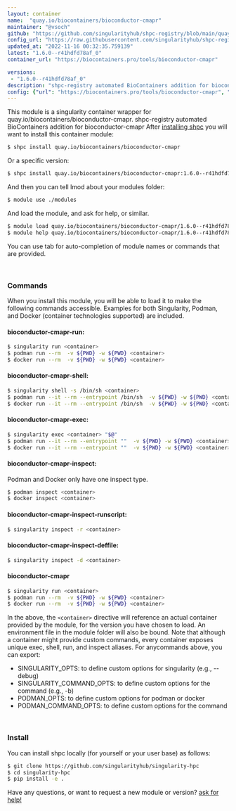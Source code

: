 ```yaml
---
layout: container
name:  "quay.io/biocontainers/bioconductor-cmapr"
maintainer: "@vsoch"
github: "https://github.com/singularityhub/shpc-registry/blob/main/quay.io/biocontainers/bioconductor-cmapr/container.yaml"
config_url: "https://raw.githubusercontent.com/singularityhub/shpc-registry/main/quay.io/biocontainers/bioconductor-cmapr/container.yaml"
updated_at: "2022-11-16 00:32:35.759139"
latest: "1.6.0--r41hdfd78af_0"
container_url: "https://biocontainers.pro/tools/bioconductor-cmapr"

versions:
 - "1.6.0--r41hdfd78af_0"
description: "shpc-registry automated BioContainers addition for bioconductor-cmapr"
config: {"url": "https://biocontainers.pro/tools/bioconductor-cmapr", "maintainer": "@vsoch", "description": "shpc-registry automated BioContainers addition for bioconductor-cmapr", "latest": {"1.6.0--r41hdfd78af_0": "sha256:f44542852009142292a7079767edf3f01bd965c733cbdb28ef8e648d4e3cdd59"}, "tags": {"1.6.0--r41hdfd78af_0": "sha256:f44542852009142292a7079767edf3f01bd965c733cbdb28ef8e648d4e3cdd59"}, "docker": "quay.io/biocontainers/bioconductor-cmapr"}
---
```


This module is a singularity container wrapper for quay.io/biocontainers/bioconductor-cmapr.
shpc-registry automated BioContainers addition for bioconductor-cmapr
After [installing shpc](#install) you will want to install this container module:


```bash
$ shpc install quay.io/biocontainers/bioconductor-cmapr
```

Or a specific version:

```bash
$ shpc install quay.io/biocontainers/bioconductor-cmapr:1.6.0--r41hdfd78af_0
```

And then you can tell lmod about your modules folder:

```bash
$ module use ./modules
```

And load the module, and ask for help, or similar.

```bash
$ module load quay.io/biocontainers/bioconductor-cmapr/1.6.0--r41hdfd78af_0
$ module help quay.io/biocontainers/bioconductor-cmapr/1.6.0--r41hdfd78af_0
```

You can use tab for auto-completion of module names or commands that are provided.

<br>

### Commands

When you install this module, you will be able to load it to make the following commands accessible.
Examples for both Singularity, Podman, and Docker (container technologies supported) are included.

#### bioconductor-cmapr-run:

```bash
$ singularity run <container>
$ podman run --rm  -v ${PWD} -w ${PWD} <container>
$ docker run --rm  -v ${PWD} -w ${PWD} <container>
```

#### bioconductor-cmapr-shell:

```bash
$ singularity shell -s /bin/sh <container>
$ podman run --it --rm --entrypoint /bin/sh  -v ${PWD} -w ${PWD} <container>
$ docker run --it --rm --entrypoint /bin/sh  -v ${PWD} -w ${PWD} <container>
```

#### bioconductor-cmapr-exec:

```bash
$ singularity exec <container> "$@"
$ podman run --it --rm --entrypoint ""  -v ${PWD} -w ${PWD} <container> "$@"
$ docker run --it --rm --entrypoint ""  -v ${PWD} -w ${PWD} <container> "$@"
```

#### bioconductor-cmapr-inspect:

Podman and Docker only have one inspect type.

```bash
$ podman inspect <container>
$ docker inspect <container>
```

#### bioconductor-cmapr-inspect-runscript:

```bash
$ singularity inspect -r <container>
```

#### bioconductor-cmapr-inspect-deffile:

```bash
$ singularity inspect -d <container>
```



#### bioconductor-cmapr

```bash
$ singularity run <container>
$ podman run --rm  -v ${PWD} -w ${PWD} <container>
$ docker run --rm  -v ${PWD} -w ${PWD} <container>
```


In the above, the `<container>` directive will reference an actual container provided
by the module, for the version you have chosen to load. An environment file in the
module folder will also be bound. Note that although a container
might provide custom commands, every container exposes unique exec, shell, run, and
inspect aliases. For anycommands above, you can export:

 - SINGULARITY_OPTS: to define custom options for singularity (e.g., --debug)
 - SINGULARITY_COMMAND_OPTS: to define custom options for the command (e.g., -b)
 - PODMAN_OPTS: to define custom options for podman or docker
 - PODMAN_COMMAND_OPTS: to define custom options for the command

<br>

### Install

You can install shpc locally (for yourself or your user base) as follows:

```bash
$ git clone https://github.com/singularityhub/singularity-hpc
$ cd singularity-hpc
$ pip install -e .
```

Have any questions, or want to request a new module or version? [ask for help!](https://github.com/singularityhub/singularity-hpc/issues)